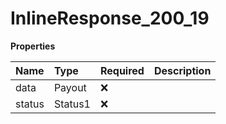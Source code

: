 # InlineResponse_200_19

**Properties**

| Name   | Type    | Required | Description |
| :----- | :------ | :------- | :---------- |
| data   | Payout  | ❌       |             |
| status | Status1 | ❌       |             |
